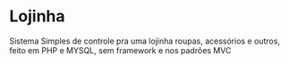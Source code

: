 # Lojinha
Sistema Simples de controle pra uma lojinha roupas, acessórios e outros, feito em PHP e MYSQL, sem framework e nos padrões MVC
